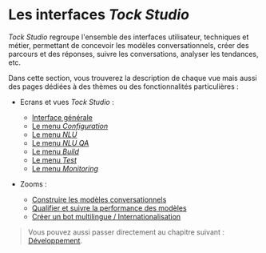 # Les interfaces _Tock Studio_

_Tock Studio_ regroupe l'ensemble des interfaces utilisateur, techniques et métier, permettant 
de concevoir les modèles conversationnels, créer des parcours et des réponses, suivre les conversations, 
 analyser les tendances, etc.

Dans cette section, vous trouverez la description de chaque vue mais aussi des pages dédiées à 
des thèmes ou des fonctionnalités particulières :

* Ecrans et vues _Tock Studio_ :
    * [Interface générale](studio/general.md)
    * [Le menu _Configuration_](studio/configuration.md)
    * [Le menu _NLU_](studio/nlu.md)
    * [Le menu _NLU QA_](studio/nlu-qa.md)
    * [Le menu _Build_](studio/build.md)
    * [Le menu _Test_](studio/test.md)
    * [Le menu _Monitoring_](studio/monitoring.md)

* Zooms :
    * [Construire les modèles conversationnels](studio/build-model.md)
    * [Qualifier et suivre la performance des modèles](studio/model-qa.md)
    * [Créer un bot multilingue / Internationalisation](i18n.md)
    
> Vous pouvez aussi passer directement au chapitre suivant : [Développement](dev.md). 